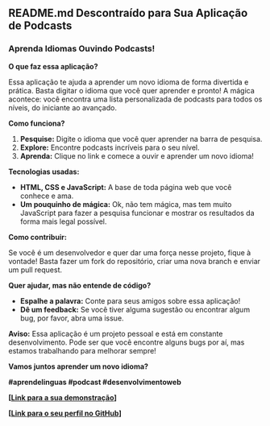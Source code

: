 ##  **README.md Descontraído para Sua Aplicação de Podcasts** 

###  **Aprenda Idiomas Ouvindo Podcasts!** 

**O que faz essa aplicação?**

Essa aplicação te ajuda a aprender um novo idioma de forma divertida e prática.  Basta digitar o idioma que você quer aprender e pronto! A mágica acontece: você encontra uma lista personalizada de podcasts para todos os níveis, do iniciante ao avançado. 

**Como funciona?**

1. **Pesquise:** Digite o idioma que você quer aprender na barra de pesquisa.
2. **Explore:** Encontre podcasts incríveis para o seu nível.
3. **Aprenda:** Clique no link e comece a ouvir e aprender um novo idioma!

**Tecnologias usadas:**

* **HTML, CSS e JavaScript:** A base de toda página web que você conhece e ama.
* **Um pouquinho de mágica:** Ok, não tem mágica, mas tem muito JavaScript para fazer a pesquisa funcionar e mostrar os resultados da forma mais legal possível.

**Como contribuir:**

Se você é um desenvolvedor e quer dar uma força nesse projeto, fique à vontade! Basta fazer um fork do repositório, criar uma nova branch e enviar um pull request. 

**Quer ajudar, mas não entende de código?**

* **Espalhe a palavra:** Conte para seus amigos sobre essa aplicação!
* **Dê um feedback:** Se você tiver alguma sugestão ou encontrar algum bug, por favor, abra uma issue. 

**Aviso:** Essa aplicação é um projeto pessoal e está em constante desenvolvimento. Pode ser que você encontre alguns bugs por aí, mas estamos trabalhando para melhorar sempre!

**Vamos juntos aprender um novo idioma?** 

**#aprendelinguas #podcast #desenvolvimentoweb**

**[[Link para a sua demonstração](https://projetopodcast.vercel.app/)]**

**[[Link para o seu perfil no GitHub](https://github.com/IsisKaw)]**


